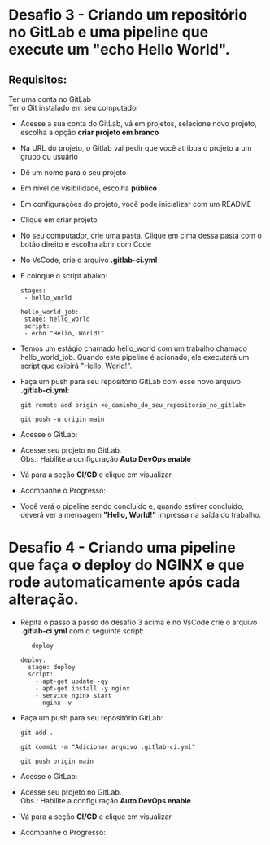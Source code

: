 # Desafio 3 - Criando um repositório no GitLab e uma pipeline que execute um "echo Hello World".
## Requisitos:
Ter uma conta no GitLab <br>
Ter o Git instalado em seu computador <br>
- Acesse a sua conta do GitLab, vá em projetos, selecione novo projeto, escolha a opção **criar projeto em branco**
- Na URL do projeto, o Gitlab vai pedir que você atribua  o projeto a um grupo ou usuário
- Dê um nome para o seu projeto
- Em nível de visibilidade, escolha **público**
- Em configurações do projeto, você pode inicializar com um README
- Clique em criar projeto
- No seu computador, crie uma pasta. Clique em cima dessa pasta com o botão direito e escolha abrir com Code
- No VsCode, crie o arquivo **.gitlab-ci.yml**

- E coloque o script abaixo:<br>
    ```
    stages:
     - hello_world

    hello_world_job:
     stage: hello_world
     script:
     - echo "Hello, World!"
    ```
- Temos um estágio chamado hello_world com um trabalho chamado hello_world_job. Quando este pipeline é acionado, ele executará um script que exibirá "Hello, World!".

- Faça um push para seu repositório GitLab com esse novo arquivo **.gitlab-ci.yml**:<br>

    ```
    git remote add origin <o_caminho_do_seu_repositorio_no_gitlab>

    git push -u origin main
    ```

- Acesse o GitLab: 
- Acesse seu projeto no GitLab.<br>
Obs.: Habilite a configuração **Auto DevOps enable**<br>
- Vá para a seção **CI/CD** e clique em visualizar<br>
- Acompanhe o Progresso: <br>
- Você verá o pipeline sendo concluído e, quando estiver concluído, deverá ver a mensagem **"Hello, World!"** impressa na saída do trabalho.


# Desafio 4 - Criando uma pipeline que faça o deploy do NGINX e que rode automaticamente após cada alteração.

- Repita o passo a passo do desafio 3 acima e no VsCode crie o arquivo **.gitlab-ci.yml** com o seguinte script:

    ```
     - deploy

    deploy:
      stage: deploy
      script:
        - apt-get update -qy
        - apt-get install -y nginx
        - service nginx start
        - nginx -v
    ```

- Faça um push para seu repositório GitLab:

    ```
    git add .
    
    git commit -m "Adicionar arquivo .gitlab-ci.yml"
    
    git push origin main
    ```

- Acesse o GitLab: 
- Acesse seu projeto no GitLab.<br>
Obs.: Habilite a configuração **Auto DevOps enable**<br>
- Vá para a seção **CI/CD** e clique em visualizar<br>
- Acompanhe o Progresso: <br>